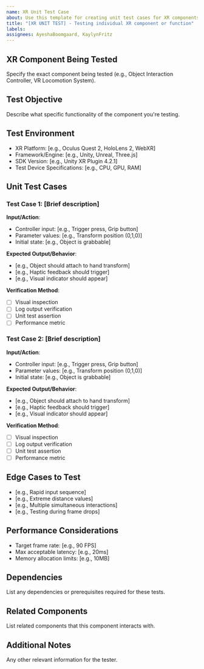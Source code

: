 ```yaml
---
name: XR Unit Test Case
about: Use this template for creating unit test cases for XR components
title: "[XR UNIT TEST] - Testing individual XR component or function"
labels: 
assignees: AyeshaBoomgaard, KaylynFritz
---
```


## XR Component Being Tested
Specify the exact component being tested (e.g., Object Interaction Controller, VR Locomotion System).

## Test Objective
Describe what specific functionality of the component you're testing.

## Test Environment
- XR Platform: [e.g., Oculus Quest 2, HoloLens 2, WebXR]
- Framework/Engine: [e.g., Unity, Unreal, Three.js]
- SDK Version: [e.g., Unity XR Plugin 4.2.1]
- Test Device Specifications: [e.g., CPU, GPU, RAM]

## Unit Test Cases

### Test Case 1: [Brief description]
**Input/Action**: 
- Controller input: [e.g., Trigger press, Grip button]
- Parameter values: [e.g., Transform position (0,1,0)]
- Initial state: [e.g., Object is grabbable]

**Expected Output/Behavior**: 
- [e.g., Object should attach to hand transform]
- [e.g., Haptic feedback should trigger]
- [e.g., Visual indicator should appear]

**Verification Method**:
- [ ] Visual inspection
- [ ] Log output verification
- [ ] Unit test assertion
- [ ] Performance metric

### Test Case 2: [Brief description]
**Input/Action**: 
- Controller input: [e.g., Trigger press, Grip button]
- Parameter values: [e.g., Transform position (0,1,0)]
- Initial state: [e.g., Object is grabbable]

**Expected Output/Behavior**: 
- [e.g., Object should attach to hand transform]
- [e.g., Haptic feedback should trigger]
- [e.g., Visual indicator should appear]

**Verification Method**:
- [ ] Visual inspection
- [ ] Log output verification
- [ ] Unit test assertion
- [ ] Performance metric

## Edge Cases to Test
- [e.g., Rapid input sequence]
- [e.g., Extreme distance values]
- [e.g., Multiple simultaneous interactions]
- [e.g., Testing during frame drops]

## Performance Considerations
- Target frame rate: [e.g., 90 FPS]
- Max acceptable latency: [e.g., 20ms]
- Memory allocation limits: [e.g., 10MB]

## Dependencies
List any dependencies or prerequisites required for these tests.

## Related Components
List related components that this component interacts with.

## Additional Notes
Any other relevant information for the tester.